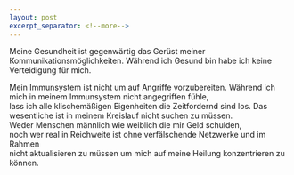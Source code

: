 ```yaml
---
layout: post
excerpt_separator: <!--more-->
---
```

Meine Gesundheit ist gegenwärtig das Gerüst meiner Kommunikationsmöglichkeiten.
Während ich Gesund bin habe ich keine Verteidigung für mich.

Mein Immunsystem ist nicht um auf Angriffe vorzubereiten.
Während ich mich in meinem Immunsystem nicht angegriffen fühle,<br/>
lass ich alle klischemäßigen Eigenheiten die Zeitfordernd sind los.
Das wesentliche ist in meinem Kreislauf nicht suchen zu müssen.<br/>
Weder Menschen männlich wie weiblich die mir Geld schulden,<br/>
noch wer real in Reichweite ist ohne verfälschende Netzwerke und im Rahmen<br/>
nicht aktualisieren zu müssen um mich auf meine Heilung konzentrieren zu können.
